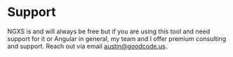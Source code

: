 # Support
NGXS is and will always be free but if you are using this tool and need support for it or Angular in general,
my team and I offer premium consulting and support. Reach out via email
[austin@goodcode.us](mailto:austin@goodcode.us).
